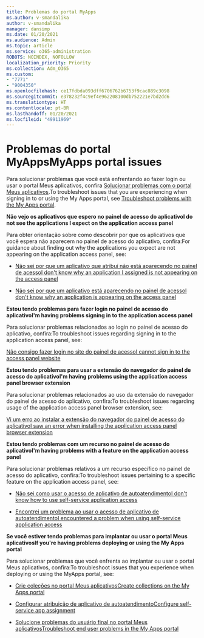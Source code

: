 ```yaml
---
title: Problemas do portal MyApps
ms.author: v-smandalika
author: v-smandalika
manager: dansimp
ms.date: 01/20/2021
ms.audience: Admin
ms.topic: article
ms.service: o365-administration
ROBOTS: NOINDEX, NOFOLLOW
localization_priority: Priority
ms.collection: Adm_O365
ms.custom:
- "7771"
- "9004350"
ms.openlocfilehash: ce17fdbda093dff6706762b6753f9cac889c3098
ms.sourcegitcommit: e378232f4c9ef4e962208100db752221e7bd2dd6
ms.translationtype: HT
ms.contentlocale: pt-BR
ms.lasthandoff: 01/20/2021
ms.locfileid: "49911969"
---
```

# <a name="myapps-portal-issues"></a><span data-ttu-id="231d4-102">Problemas do portal MyApps</span><span class="sxs-lookup"><span data-stu-id="231d4-102">MyApps portal issues</span></span>

<span data-ttu-id="231d4-103">Para solucionar problemas que você está enfrentando ao fazer login ou usar o portal Meus aplicativos, confira [Solucionar problemas com o portal Meus aplicativos](https://docs.microsoft.com/azure/active-directory/user-help/my-apps-portal-end-user-troubleshoot).</span><span class="sxs-lookup"><span data-stu-id="231d4-103">To troubleshoot issues that you are experiencing when signing in to or using the My Apps portal, see [Troubleshoot problems with the My Apps portal](https://docs.microsoft.com/azure/active-directory/user-help/my-apps-portal-end-user-troubleshoot).</span></span>

<span data-ttu-id="231d4-104">**Não vejo os aplicativos que espero no painel de acesso do aplicativo**</span><span class="sxs-lookup"><span data-stu-id="231d4-104">**I do not see the applications I expect on the application access panel**</span></span>

<span data-ttu-id="231d4-105">Para obter orientação sobre como descobrir por que os aplicativos que você espera não aparecem no painel de acesso do aplicativo, confira:</span><span class="sxs-lookup"><span data-stu-id="231d4-105">For guidance about finding out why the applications you expect are not appearing on the application access panel, see:</span></span>

- [<span data-ttu-id="231d4-106">Não sei por que um aplicativo que atribuí não está aparecendo no painel de acesso</span><span class="sxs-lookup"><span data-stu-id="231d4-106">I don't know why an application I assigned is not appearing on the access panel</span></span>](https://docs.microsoft.com/azure/active-directory/application-access-panel-unexpected-application-not-appearing/)
     
- [<span data-ttu-id="231d4-107">Não sei por que um aplicativo está aparecendo no painel de acesso</span><span class="sxs-lookup"><span data-stu-id="231d4-107">I don't know why an application is appearing on the access panel</span></span>](https://docs.microsoft.com/azure/active-directory/application-access-panel-unexpected-application-appears/)

<span data-ttu-id="231d4-108">**Estou tendo problemas para fazer login no painel de acesso do aplicativo**</span><span class="sxs-lookup"><span data-stu-id="231d4-108">**I'm having problems signing in to the application access panel**</span></span>

<span data-ttu-id="231d4-109">Para solucionar problemas relacionados ao login no painel de acesso do aplicativo, confira:</span><span class="sxs-lookup"><span data-stu-id="231d4-109">To troubleshoot issues regarding signing in to the application access panel, see:</span></span>

[<span data-ttu-id="231d4-110">Não consigo fazer login no site do painel de acesso</span><span class="sxs-lookup"><span data-stu-id="231d4-110">I cannot sign in to the access panel website</span></span>](https://docs.microsoft.com/azure/active-directory/manage-apps/application-sign-in-other-problem-access-panel)

<span data-ttu-id="231d4-111">**Estou tendo problemas para usar a extensão do navegador do painel de acesso do aplicativo**</span><span class="sxs-lookup"><span data-stu-id="231d4-111">**I'm having problems using the application access panel browser extension**</span></span>

<span data-ttu-id="231d4-112">Para solucionar problemas relacionados ao uso da extensão do navegador do painel de acesso do aplicativo, confira:</span><span class="sxs-lookup"><span data-stu-id="231d4-112">To troubleshoot issues regarding usage of the application access panel browser extension, see:</span></span>

[<span data-ttu-id="231d4-113">Vi um erro ao instalar a extensão do navegador do painel de acesso do aplicativo</span><span class="sxs-lookup"><span data-stu-id="231d4-113">I saw an error when installing the application access panel browser extension</span></span>](https://docs.microsoft.com/azure/active-directory/application-access-panel-extension-problem-installing/)

<span data-ttu-id="231d4-114">**Estou tendo problemas com um recurso no painel de acesso do aplicativo**</span><span class="sxs-lookup"><span data-stu-id="231d4-114">**I'm having problems with a feature on the application access panel**</span></span>

<span data-ttu-id="231d4-115">Para solucionar problemas relativos a um recurso específico no painel de acesso do aplicativo, confira:</span><span class="sxs-lookup"><span data-stu-id="231d4-115">To troubleshoot issues pertaining to a specific feature on the application access panel, see:</span></span>

- [<span data-ttu-id="231d4-116">Não sei como usar o acesso de aplicativo de autoatendimento</span><span class="sxs-lookup"><span data-stu-id="231d4-116">I don't know how to use self-service application access</span></span>](https://docs.microsoft.com/azure/active-directory/manage-apps/access-panel-manage-self-service-access) 

- [<span data-ttu-id="231d4-117">Encontrei um problema ao usar o acesso de aplicativo de autoatendimento</span><span class="sxs-lookup"><span data-stu-id="231d4-117">I encountered a problem when using self-service application access</span></span>](https://docs.microsoft.com/azure/active-directory/manage-apps/access-panel-manage-self-service-access)
    
<span data-ttu-id="231d4-118">**Se você estiver tendo problemas para implantar ou usar o portal Meus aplicativos**</span><span class="sxs-lookup"><span data-stu-id="231d4-118">**If you're having problems deploying or using the My Apps portal**</span></span>

<span data-ttu-id="231d4-119">Para solucionar problemas que você enfrenta ao implantar ou usar o portal Meus aplicativos, confira:</span><span class="sxs-lookup"><span data-stu-id="231d4-119">To troubleshoot issues that you experience when deploying or using the MyApps portal, see:</span></span>

- [<span data-ttu-id="231d4-120">Crie coleções no portal Meus aplicativos</span><span class="sxs-lookup"><span data-stu-id="231d4-120">Create collections on the My Apps portal</span></span>](https://docs.microsoft.com/azure/active-directory/manage-apps/access-panel-collections) 
    
- [<span data-ttu-id="231d4-121">Configurar atribuição de aplicativo de autoatendimento</span><span class="sxs-lookup"><span data-stu-id="231d4-121">Configure self-service app assignment</span></span>](https://docs.microsoft.com/azure/active-directory/manage-apps/manage-self-service-access)
     
- [<span data-ttu-id="231d4-122">Solucione problemas do usuário final no portal Meus aplicativos</span><span class="sxs-lookup"><span data-stu-id="231d4-122">Troubleshoot end user problems in the My Apps portal</span></span>](https://docs.microsoft.com/azure/active-directory/user-help/my-apps-portal-end-user-troubleshoot)



